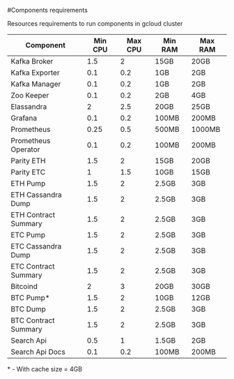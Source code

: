 #Components requirements

Resources requirements to run components in gcloud cluster

| Component                  | Min CPU | Max CPU  |  Min RAM  | Max RAM |
| -------------------------- | ------- |--------- | -------   | --------|
| Kafka Broker               | 1.5     | 2        | 15GB      | 20GB    |
| Kafka Exporter             | 0.1     | 0.2      | 1GB       | 2GB     |
| Kafka Manager              | 0.1     | 0.2      | 1GB       | 2GB     |
| Zoo Keeper                 | 0.1     | 0.2      | 2GB       | 4GB     |
| Elassandra                 | 2       | 2.5      | 20GB      | 25GB    |
| Grafana                    | 0.1     | 0.2      | 100MB     | 200MB   |
| Prometheus                 | 0.25    | 0.5      | 500MB     | 1000MB  |
| Prometheus Operator        | 0.1     | 0.2      | 100MB     | 200MB   |
| Parity ETH                 | 1.5     | 2        | 15GB      | 20GB    |
| Parity ETC                 | 1       | 1.5      | 10GB      | 15GB    |
| ETH Pump                   | 1.5     | 2        | 2.5GB     | 3GB     |
| ETH Cassandra Dump         | 1.5     | 2        | 2.5GB     | 3GB     |
| ETH Contract Summary       | 1.5     | 2        | 2.5GB     | 3GB     |
| ETC Pump                   | 1.5     | 2        | 2.5GB     | 3GB     |
| ETC Cassandra Dump         | 1.5     | 2        | 2.5GB     | 3GB     |
| ETC Contract Summary       | 1.5     | 2        | 2.5GB     | 3GB     |
| Bitcoind                   | 2       | 3        | 20GB      | 30GB    |
| BTC Pump*                  | 1.5     | 2        | 10GB      | 12GB    |
| BTC Dump                   | 1.5     | 2        | 2.5GB     | 3GB     |
| BTC Contract Summary       | 1.5     | 2        | 2.5GB     | 3GB     |
| Search Api                 | 0.5     | 1        | 1.5GB     | 2GB     |
| Search Api Docs            | 0.1     | 0.2      | 100MB     | 200MB   |

\* - With cache size = 4GB